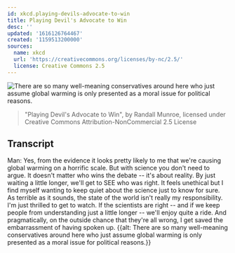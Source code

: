 ```yaml
---
id: xkcd.playing-devils-advocate-to-win
title: Playing Devil's Advocate to Win
desc: ''
updated: '1616126764467'
created: '1159513200000'
sources:
  name: xkcd
  url: 'https://creativecommons.org/licenses/by-nc/2.5/'
  license: Creative Commons 2.5
---
```

![There are so many well-meaning conservatives around here who just assume global warming is only presented as a moral issue for political reasons.](https://imgs.xkcd.com/comics/global_warming.png)
> "Playing Devil's Advocate to Win", by Randall Munroe, licensed under Creative Commons Attribution-NonCommercial 2.5 License

## Transcript
Man: Yes, from the evidence it looks pretty likely to me that we're causing global warming on a horrific scale.  But with science you don't need to argue.  It doesn't matter who wins the debate -- it's about reality.  By just waiting a little longer, we'll get to SEE who was right.  It feels unethical but I find myself wanting to keep quiet about the science just to know for sure.  As terrible as it sounds, the state of the world isn't really my responsibility.  I'm just thrilled to get to watch.  If the scientists are right -- and if we keep people from understanding just a little longer -- we'll enjoy quite a ride.  And pragmatically, on the outside chance that they're all wrong, I get saved the embarrassment of having spoken up.
{{alt: There are so many well-meaning conservatives around here who just assume global warming is only presented as a moral issue for political reasons.}}
